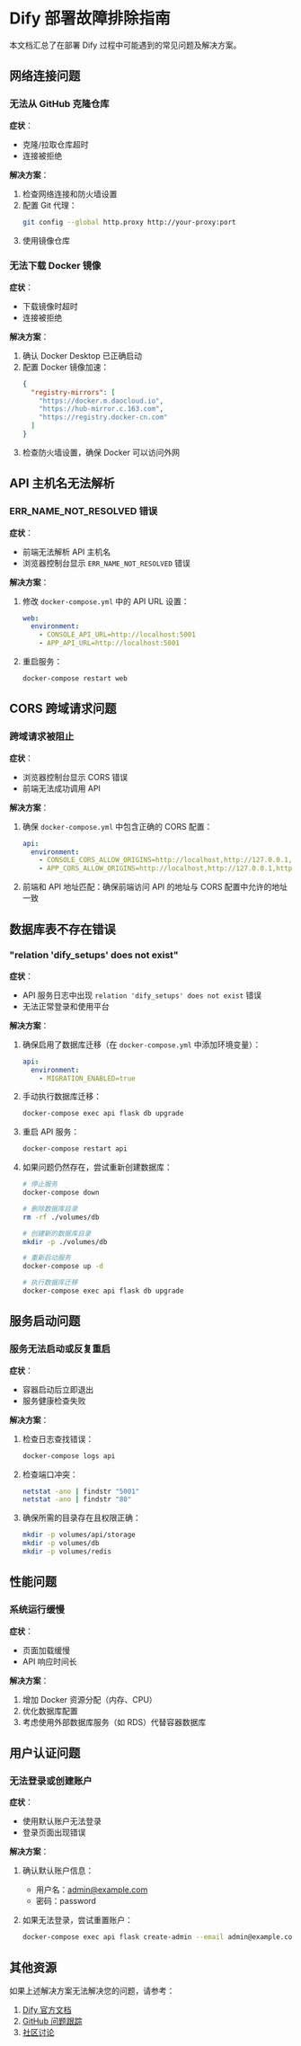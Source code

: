 # Dify 部署故障排除指南

本文档汇总了在部署 Dify 过程中可能遇到的常见问题及解决方案。

## 网络连接问题

### 无法从 GitHub 克隆仓库

**症状**：
- 克隆/拉取仓库超时
- 连接被拒绝

**解决方案**：
1. 检查网络连接和防火墙设置
2. 配置 Git 代理：
   ```bash
   git config --global http.proxy http://your-proxy:port
   ```
3. 使用镜像仓库

### 无法下载 Docker 镜像

**症状**：
- 下载镜像时超时
- 连接被拒绝

**解决方案**：
1. 确认 Docker Desktop 已正确启动
2. 配置 Docker 镜像加速：
   ```json
   {
     "registry-mirrors": [
       "https://docker.m.daocloud.io",
       "https://hub-mirror.c.163.com",
       "https://registry.docker-cn.com"
     ]
   }
   ```
3. 检查防火墙设置，确保 Docker 可以访问外网

## API 主机名无法解析

### ERR_NAME_NOT_RESOLVED 错误

**症状**：
- 前端无法解析 API 主机名
- 浏览器控制台显示 `ERR_NAME_NOT_RESOLVED` 错误

**解决方案**：
1. 修改 `docker-compose.yml` 中的 API URL 设置：
   ```yaml
   web:
     environment:
       - CONSOLE_API_URL=http://localhost:5001
       - APP_API_URL=http://localhost:5001
   ```
2. 重启服务：
   ```bash
   docker-compose restart web
   ```

## CORS 跨域请求问题

### 跨域请求被阻止

**症状**：
- 浏览器控制台显示 CORS 错误
- 前端无法成功调用 API

**解决方案**：
1. 确保 `docker-compose.yml` 中包含正确的 CORS 配置：
   ```yaml
   api:
     environment:
       - CONSOLE_CORS_ALLOW_ORIGINS=http://localhost,http://127.0.0.1,http://localhost:3000,http://localhost:80
       - APP_CORS_ALLOW_ORIGINS=http://localhost,http://127.0.0.1,http://localhost:3000,http://localhost:80
   ```
2. 前端和 API 地址匹配：确保前端访问 API 的地址与 CORS 配置中允许的地址一致

## 数据库表不存在错误

### "relation 'dify_setups' does not exist"

**症状**：
- API 服务日志中出现 `relation 'dify_setups' does not exist` 错误
- 无法正常登录和使用平台

**解决方案**：
1. 确保启用了数据库迁移（在 `docker-compose.yml` 中添加环境变量）：
   ```yaml
   api:
     environment:
       - MIGRATION_ENABLED=true
   ```

2. 手动执行数据库迁移：
   ```bash
   docker-compose exec api flask db upgrade
   ```

3. 重启 API 服务：
   ```bash
   docker-compose restart api
   ```

4. 如果问题仍然存在，尝试重新创建数据库：
   ```bash
   # 停止服务
   docker-compose down
   
   # 删除数据库目录
   rm -rf ./volumes/db
   
   # 创建新的数据库目录
   mkdir -p ./volumes/db
   
   # 重新启动服务
   docker-compose up -d
   
   # 执行数据库迁移
   docker-compose exec api flask db upgrade
   ```

## 服务启动问题

### 服务无法启动或反复重启

**症状**：
- 容器启动后立即退出
- 服务健康检查失败

**解决方案**：
1. 检查日志查找错误：
   ```bash
   docker-compose logs api
   ```

2. 检查端口冲突：
   ```bash
   netstat -ano | findstr "5001"
   netstat -ano | findstr "80"
   ```

3. 确保所需的目录存在且权限正确：
   ```bash
   mkdir -p volumes/api/storage
   mkdir -p volumes/db
   mkdir -p volumes/redis
   ```

## 性能问题

### 系统运行缓慢

**症状**：
- 页面加载缓慢
- API 响应时间长

**解决方案**：
1. 增加 Docker 资源分配（内存、CPU）
2. 优化数据库配置
3. 考虑使用外部数据库服务（如 RDS）代替容器数据库

## 用户认证问题

### 无法登录或创建账户

**症状**：
- 使用默认账户无法登录
- 登录页面出现错误

**解决方案**：
1. 确认默认账户信息：
   - 用户名：admin@example.com
   - 密码：password

2. 如果无法登录，尝试重置账户：
   ```bash
   docker-compose exec api flask create-admin --email admin@example.com --password password
   ```

## 其他资源

如果上述解决方案无法解决您的问题，请参考：

1. [Dify 官方文档](https://docs.dify.ai/)
2. [GitHub 问题跟踪](https://github.com/langgenius/dify/issues)
3. [社区讨论](https://github.com/langgenius/dify/discussions) 